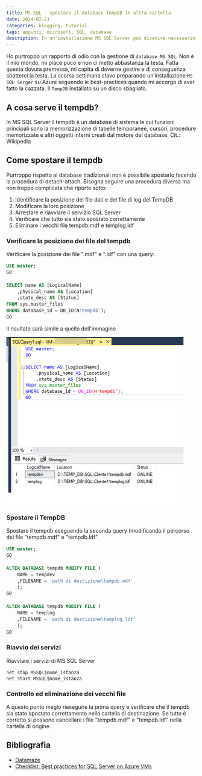 ```yaml
---
title: MS-SQL - spostare il database TempDB in altra cartella
date: 2024-02-21
categories: blogging, tutorial
tags: appunti, microsoft, SQL, database
description: In un'installazione MS SQL Server può divenire necessario spostare i database di sistema come il TempDB. 
---
```

Ho purtroppo un rapporto di odio con la gestione di `database MS SQL`. Non è il mio mondo, mi piace poco e non ci metto abbastanza la testa.
Fatta questa dovuta premessa, mi capita di doverne gestire e di conseguenza sbatterci la testa.
La scorsa settimana stavo preparando un’installazione `MS SQL Serger` su Azure seguendo le best-practices quando mi accorgo di aver fatto la cazzata. Il `TempDB` installato su un disco sbagliato.

## A cosa serve il tempdb?
In MS SQL Server il tempdb è un database di sistema le cui funzioni principali sono la memorizzazione di tabelle temporanee, cursori, procedure memorizzate e altri oggetti interni creati dal motore del database. Cit.: Wikipedia

## Come spostare il tempdb
Purtroppo rispetto ai database tradizionali non è possibile spostarlo facendo la procedura di detach-attach. Bisogna seguire una procedura diversa ma non troppo complicata che riporto sotto:
1. Identificare la posizione del file dati e del file di log del TempDB
2. Modificare la loro posizione 
3. Arrestare e riavviare il servizio SQL Server
4. Verificare che tutto sia stato spostato correttamente
5. Eliminare i vecchi file tempdb.mdf e templog.ldf

### Verificare la posizione dei file del tempdb 
Verificare la posizione dei file ".mdf" e ".ldf" con una query:
```sql
USE master;
GO

SELECT name AS [LogicalName]
	,physical_name AS [Location]
	,state_desc AS [Status]
FROM sys.master_files
WHERE database_id = DB_ID(N'tempdb');
GO
```

Il risultato sarà simile a quello dell'immagine

![Posizione del tempdb](/assets/2024-02-21/sql-temp-db.png)
### Spostare il TempDB
Spostare il tempdb eseguendo la seconda query (modificando il percorso dei file "tempdb.mdf" e "tempdb.ldf".
```sql
USE master;
GO

ALTER DATABASE tempdb MODIFY FILE (
	NAME = tempdev
	,FILENAME = 'path di destizione\tempdb.mdf'
	);
GO

ALTER DATABASE tempdb MODIFY FILE (
	NAME = templog
	,FILENAME = 'path di destizione\templog.ldf'
	);
GO
```
### Riavvio dei servizi
Riavviare i servizi di MS SQL Server
```
net stop MSSQL$nome_istanza
net start MSSQL$nome_istanza
```

### Controllo ed eliminazione dei vecchi file
A questo punto meglo rieseguire la prima query e verificare che il tempdb sia stato spostato correttamente  nella cartella di destinazione.
Se tutto è corretto si possono cancellare i file "tempdb.mdf" e "tempdb.ldf" nella cartella di origine.

## Bibliografia
- [Datamaze](https://www.datamaze.it/blogs/post/come-spostare-il-tempdb-su-una-nuova-unit%C3%A0-disco)
- [Checklist: Best practices for SQL Server on Azure VMs](https://learn.microsoft.com/en-us/azure/azure-sql/virtual-machines/windows/performance-guidelines-best-practices-checklist?view=azuresql)
